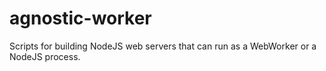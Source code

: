 # agnostic-worker

Scripts for building NodeJS web servers that can run as a WebWorker or a NodeJS process.
